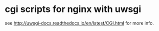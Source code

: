 cgi scripts for nginx with uwsgi
================================

see http://uwsgi-docs.readthedocs.io/en/latest/CGI.html for more info.
